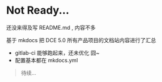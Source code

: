 # Not Ready...

还没来得及写 README.md , 内容不多

基于 mkdocs 把 DCE 5.0 所有产品项目的文档站内容进行了汇总


- gitlab-ci 能够跑起来，还未优化 囧~
- 配置基本都在 mkdocs.yml


> 待续...
